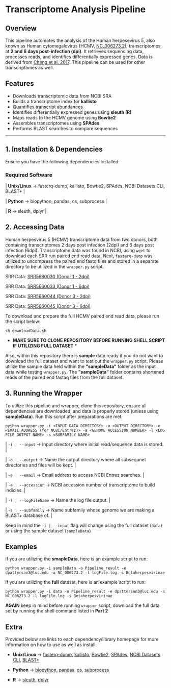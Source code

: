 # Transcriptome Analysis Pipeline

## Overview
This pipeline automates the analysis of the Human herpesevirus 5, also known as Human cytomegalovirus (HCMV, [NC_006273.2](https://www.ncbi.nlm.nih.gov/nuccore/NC_006273.2)), transcriptomes at **2 and 6 days post-infection (dpi)**. It retrieves sequencing data, processes reads, and identifies differentially expressed genes. Data is derived from [Cheng et al. 2017](https://pubmed.ncbi.nlm.nih.gov/29158406/). This pipeline can be used for other transcriptomes as well.

## Features
- Downloads transcriptomic data from NCBI SRA
- Builds a transcriptome index for **kallisto**
- Quantifies transcript abundances
- Identifies differentially expressed genes using **sleuth (R)**
- Maps reads to the HCMV genome using **Bowtie2**
- Assembles transcriptomes using **SPAdes**
- Performs BLAST searches to compare sequences

---

## **1. Installation & Dependencies**
Ensure you have the following dependencies installed:

### **Required Software**

| **Unix/Linux** -> fasterq-dump, kallisto, Bowtie2, SPAdes, NCBI Datasets CLI, BLAST+ |

| **Python** -> biopython, pandas, os, subprocess | 

| **R** -> sleuth, dplyr  |

## **2. Accessing Data**
Human herpesvirus 5 (HCMV) transcriptome data from two donors, both containing transcriptomes 2 days post infection (2dpi) and 6 days post infection (6dpi). Transcriptome data was found in NCBI, using `wget` to download each SRR run paired end read data. Next, `fasterq-dump` was utilized to uncompress the paired end fastq files and stored in a separate directory to be utilized in the `wrapper.py` script.

SRR Data: [SRR5660030 (Donor 1 - 2dpi)](https://trace.ncbi.nlm.nih.gov/Traces/?view=run_browser&acc=SRR5660030&display=data-access)

SRR Data: [SRR5660033 (Donor 1 - 6dpi)](https://trace.ncbi.nlm.nih.gov/Traces/?view=run_browser&acc=SRR5660033&display=data_access)

SRR Data: [SRR5660044 (Donor 3 - 2dpi)](https://trace.ncbi.nlm.nih.gov/Traces/?view=run_browser&acc=SRR5660044&display=data-access)

SRR Data: [SRR5660045 (Donor 3 - 6dpi)](https://trace.ncbi.nlm.nih.gov/Traces/?view=run_browser&acc=SRR5660045&display=data-access)

To download and prepare the full HCMV paired end read data, please run the script below:
```
sh downloadData.sh
```
* **MAKE SURE TO CLONE REPOSITORY BEFORE RUNNING SHELL SCRIPT IF UTILIZING FULL DATASET** *

Also, within this repository there is **sample** data ready if you do not want to download the full dataset and want to test out the `wrapper.py` script. Please utilize the sample data held within the **"sampleData"** folder as the input data while testing `wrapper.py`. The **"sampleData"** folder contains shortened reads of the paired end fastaq files from the full dataset.

## **3. Running the Wrapper**

To utilize this pipeline and wrapper, clone this repository, ensure all dependencies are downloaded, and data is properly stored (unless using **sampleData**). Run this script after preparations are met:
```
python wrapper.py -i <INPUT DATA DIRECTORY> -o <OUTPUT DIRECTORY> -e <EMAIL ADDRESS (for NCBI/Entrez)> -a <GENOME ACCESSION NUMBER> -l <LOG FILE OUTPUT NAME> -s <SUBFAMILY NAME>
```
| `-i | --input` -> Input directory where initial read/sequence data is stored. |

| `-o | --output` -> Name the output directory where all subsequnet directories and files will be kept. |

| `-e | --email` -> Email address to access NCBI Entrez searches. |

| `-a | --accession` -> NCBI accession number of transcriptome to build indicies. |

| `-l | --logFileName` -> Name the log file output. |

| `-s | --subfamily` -> Name subfamily whose genome we are making a BLAST+ database of. |

Keep in mind the `-i | --input` flag will change using the full dataset (`data`) or using the sample dataset (`sampleData`)

## Examples
If you are utilizing the **smapleData**, here is an example script to run:
```
python wrapper.py -i sampleData -o Pipeline_result -e dpatterson3@luc.edu -a NC_006273.2 -l logFile.log -s Betaherpesvirinae
```

If you are utilizing the **full** dataset, here is an example script to run:
```
python wrapper.py -i data -o Pipeline_result -e dpatterson3@luc.edu -a NC_006273.2 -l logFile.log -s Betaherpesvirinae
```
**AGAIN** keep in mind before running `wrapper` script, download the full data set by running the shell command listed in **Part 2**

## Extra
Provided below are links to each dependency/library homepage for more information on how to use as well as install:
* **Unix/Linux** -> [fasterq-dump](https://github.com/ncbi/sra-tools/wiki/HowTo:-fasterq-dump), [kallisto](https://github.com/pachterlab/kallisto), [Bowtie2](https://bowtie-bio.sourceforge.net/bowtie2/manual.shtml), [SPAdes](https://github.com/ablab/spades), [NCBI Datasets CLI](https://github.com/ncbi/datasets), [BLAST+](https://blast.ncbi.nlm.nih.gov/doc/blast-help/downloadblastdata.html)

* **Python** -> [biopython](https://biopython.org), [pandas](https://pandas.pydata.org), [os](https://docs.python.org/3/library/os.html), [subprocess](https://docs.python.org/3/library/subprocess.html)

* **R** -> [sleuth](https://github.com/pachterlab/sleuth), [dplyr](https://dplyr.tidyverse.org)
